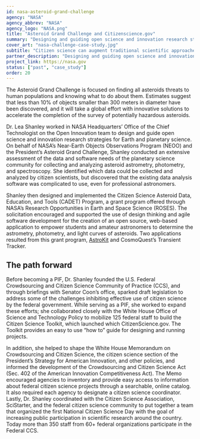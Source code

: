 ```yaml
---
id: nasa-asteroid-grand-challenge
agency: "NASA"
agency_abbrev: "NASA"
agency_logo: "NASA.png"
title: "Asteroid Grand Challenge and Citizenscience.gov"
summary: "Designing and guiding open science and innovation research strategies for Earth and planetary science"
cover_art: "nasa-challenge-case-study.jpg"
subtitle: "Citizen science can augment traditional scientific approaches for collecting and analyzing data for asteroids as well as other fields, but technical, policy and institutional barriers need to be addressed."
partner_description: "Designing and guiding open science and innovation research strategies for Earth and planetary science"
project_link: https://nasa.gov
status: ["past", "case_study"]
order: 20
---
```

The Asteroid Grand Challenge is focused on finding all asteroids threats to human populations and knowing what to do about them. Estimates suggest that less than 10% of objects smaller than 300 meters in diameter have been discovered, and it will take a global effort with innovative solutions to accelerate the completion of the survey of potentially hazardous asteroids.

Dr. Lea Shanley worked in NASA Headquarters’ Office of the Chief Technologist on the Open Innovation team to design and guide open science and innovation research strategies for Earth and planetary science. On behalf of NASA’s Near-Earth Objects Observations Program (NEOO) and the President’s Asteroid Grand Challenge, Shanley conducted an extensive assessment of the data and software needs of the planetary science community for collecting and analyzing asteroid astrometry, photometry, and spectroscopy. She identified which data could be collected and analyzed by citizen scientists, but discovered that the existing data analysis software was complicated to use, even for professional astronomers.</p>

Shanley then designed and implemented the Citizen Science Asteroid Data, Education, and Tools (CADET) Program, a grant program offered through NASA’s Research Opportunities in Earth and Space Science (ROSES). The solicitation encouraged and supported the use of design thinking and agile software development for the creation of an open source, web-based application to empower students and amateur astronomers to determine the astrometry, photometry, and light curves of asteroids. Two applications resulted from this grant program, <a href='http://www.astrokit.org/science'>AstroKit</a> and CosmoQuest’s Transient Tracker.

## The path forward
Before becoming a PIF, Dr. Shanley founded the U.S. Federal Crowdsourcing and Citizen Science Community of Practice (CCS), and through briefings with Senator Coon’s office, sparked draft legislation to address some of the challenges inhibiting effective use of citizen science by the federal government. While serving as a PIF, she worked to expand these efforts; she collaborated closely with the White House Office of Science and Technology Policy to mobilize 125 federal staff to build the Citizen Science Toolkit, which launched which CitizenScience.gov. The Toolkit provides an easy to use “how to” guide for designing and running projects.

In addition, she helped to shape the White House Memorandum on Crowdsourcing and Citizen Science, the citizen science section of the President’s Strategy for American Innovation, and other policies, and informed the development of the Crowdsourcing and Citizen Science Act (Sec. 402 of the American Innovation Competitiveness Act). The Memo encouraged agencies to inventory and provide easy access to information about federal citizen science projects through a searchable, online catalog. It also required each agency to designate a citizen science coordinator. Lastly, Dr. Shanley coordinated with the Citizen Science Association, SciStarter, and the federal citizen science community to put together a team that organized the first National Citizen Science Day with the goal of increasing public participation in scientific research around the country. Today more than 350 staff from 60+ federal organizations participate in the Federal CCS.
